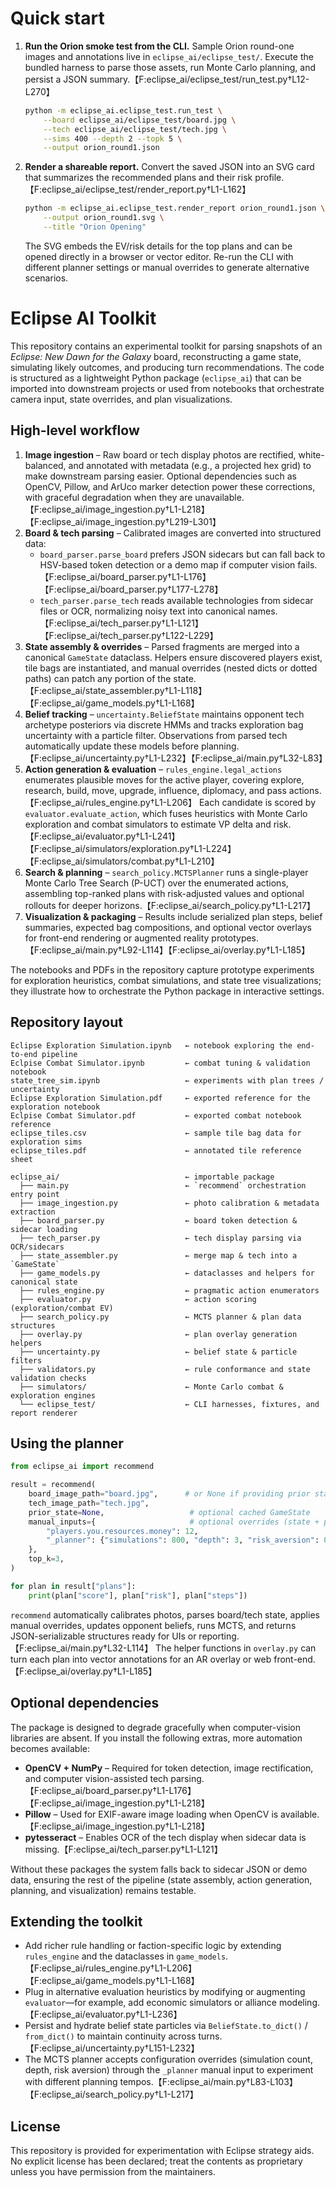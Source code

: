 # Quick start

1. **Run the Orion smoke test from the CLI.** Sample Orion round-one images and annotations live in `eclipse_ai/eclipse_test/`. Execute the bundled harness to parse those assets, run Monte Carlo planning, and persist a JSON summary.【F:eclipse_ai/eclipse_test/run_test.py†L12-L270】

   ```bash
   python -m eclipse_ai.eclipse_test.run_test \
       --board eclipse_ai/eclipse_test/board.jpg \
       --tech eclipse_ai/eclipse_test/tech.jpg \
       --sims 400 --depth 2 --topk 5 \
       --output orion_round1.json
   ```

2. **Render a shareable report.** Convert the saved JSON into an SVG card that summarizes the recommended plans and their risk profile.【F:eclipse_ai/eclipse_test/render_report.py†L1-L162】

   ```bash
   python -m eclipse_ai.eclipse_test.render_report orion_round1.json \
       --output orion_round1.svg \
       --title "Orion Opening"
   ```

   The SVG embeds the EV/risk details for the top plans and can be opened directly in a browser or vector editor. Re-run the CLI with different planner settings or manual overrides to generate alternative scenarios.

# Eclipse AI Toolkit

This repository contains an experimental toolkit for parsing snapshots of an *Eclipse: New Dawn for the Galaxy* board, reconstructing a game state, simulating likely outcomes, and producing turn recommendations. The code is structured as a lightweight Python package (`eclipse_ai`) that can be imported into downstream projects or used from notebooks that orchestrate camera input, state overrides, and plan visualizations.

## High-level workflow

1. **Image ingestion** – Raw board or tech display photos are rectified, white-balanced, and annotated with metadata (e.g., a projected hex grid) to make downstream parsing easier. Optional dependencies such as OpenCV, Pillow, and ArUco marker detection power these corrections, with graceful degradation when they are unavailable.【F:eclipse_ai/image_ingestion.py†L1-L218】【F:eclipse_ai/image_ingestion.py†L219-L301】
2. **Board & tech parsing** – Calibrated images are converted into structured data:
   * `board_parser.parse_board` prefers JSON sidecars but can fall back to HSV-based token detection or a demo map if computer vision fails.【F:eclipse_ai/board_parser.py†L1-L176】【F:eclipse_ai/board_parser.py†L177-L278】
   * `tech_parser.parse_tech` reads available technologies from sidecar files or OCR, normalizing noisy text into canonical names.【F:eclipse_ai/tech_parser.py†L1-L121】【F:eclipse_ai/tech_parser.py†L122-L229】
3. **State assembly & overrides** – Parsed fragments are merged into a canonical `GameState` dataclass. Helpers ensure discovered players exist, tile bags are instantiated, and manual overrides (nested dicts or dotted paths) can patch any portion of the state.【F:eclipse_ai/state_assembler.py†L1-L118】【F:eclipse_ai/game_models.py†L1-L168】
4. **Belief tracking** – `uncertainty.BeliefState` maintains opponent tech archetype posteriors via discrete HMMs and tracks exploration bag uncertainty with a particle filter. Observations from parsed tech automatically update these models before planning.【F:eclipse_ai/uncertainty.py†L1-L232】【F:eclipse_ai/main.py†L32-L83】
5. **Action generation & evaluation** – `rules_engine.legal_actions` enumerates plausible moves for the active player, covering explore, research, build, move, upgrade, influence, diplomacy, and pass actions.【F:eclipse_ai/rules_engine.py†L1-L206】 Each candidate is scored by `evaluator.evaluate_action`, which fuses heuristics with Monte Carlo exploration and combat simulators to estimate VP delta and risk.【F:eclipse_ai/evaluator.py†L1-L241】【F:eclipse_ai/simulators/exploration.py†L1-L224】【F:eclipse_ai/simulators/combat.py†L1-L210】
6. **Search & planning** – `search_policy.MCTSPlanner` runs a single-player Monte Carlo Tree Search (P-UCT) over the enumerated actions, assembling top-ranked plans with risk-adjusted values and optional rollouts for deeper horizons.【F:eclipse_ai/search_policy.py†L1-L217】
7. **Visualization & packaging** – Results include serialized plan steps, belief summaries, expected bag compositions, and optional vector overlays for front-end rendering or augmented reality prototypes.【F:eclipse_ai/main.py†L92-L114】【F:eclipse_ai/overlay.py†L1-L185】

The notebooks and PDFs in the repository capture prototype experiments for exploration heuristics, combat simulations, and state tree visualizations; they illustrate how to orchestrate the Python package in interactive settings.

## Repository layout

```
Eclipse Exploration Simulation.ipynb   ← notebook exploring the end-to-end pipeline
Eclpise Combat Simulator.ipynb         ← combat tuning & validation notebook
state_tree_sim.ipynb                   ← experiments with plan trees / uncertainty
Eclipse Exploration Simulation.pdf     ← exported reference for the exploration notebook
Eclpise Combat Simulator.pdf           ← exported combat notebook reference
eclipse_tiles.csv                      ← sample tile bag data for exploration sims
eclipse_tiles.pdf                      ← annotated tile reference sheet

eclipse_ai/                            ← importable package
  ├── main.py                          ← `recommend` orchestration entry point
  ├── image_ingestion.py               ← photo calibration & metadata extraction
  ├── board_parser.py                  ← board token detection & sidecar loading
  ├── tech_parser.py                   ← tech display parsing via OCR/sidecars
  ├── state_assembler.py               ← merge map & tech into a `GameState`
  ├── game_models.py                   ← dataclasses and helpers for canonical state
  ├── rules_engine.py                  ← pragmatic action enumerators
  ├── evaluator.py                     ← action scoring (exploration/combat EV)
  ├── search_policy.py                 ← MCTS planner & plan data structures
  ├── overlay.py                       ← plan overlay generation helpers
  ├── uncertainty.py                   ← belief state & particle filters
  ├── validators.py                    ← rule conformance and state validation checks
  ├── simulators/                      ← Monte Carlo combat & exploration engines
  └── eclipse_test/                    ← CLI harnesses, fixtures, and report renderer
```

## Using the planner

```python
from eclipse_ai import recommend

result = recommend(
    board_image_path="board.jpg",      # or None if providing prior state
    tech_image_path="tech.jpg",
    prior_state=None,                   # optional cached GameState
    manual_inputs={                     # optional overrides (state + planner knobs)
        "players.you.resources.money": 12,
        "_planner": {"simulations": 800, "depth": 3, "risk_aversion": 0.3},
    },
    top_k=3,
)

for plan in result["plans"]:
    print(plan["score"], plan["risk"], plan["steps"])
```

`recommend` automatically calibrates photos, parses board/tech state, applies manual overrides, updates opponent beliefs, runs MCTS, and returns JSON-serializable structures ready for UIs or reporting.【F:eclipse_ai/main.py†L32-L114】 The helper functions in `overlay.py` can turn each plan into vector annotations for an AR overlay or web front-end.【F:eclipse_ai/overlay.py†L1-L185】

## Optional dependencies

The package is designed to degrade gracefully when computer-vision libraries are absent. If you install the following extras, more automation becomes available:

* **OpenCV + NumPy** – Required for token detection, image rectification, and computer vision-assisted tech parsing.【F:eclipse_ai/board_parser.py†L1-L176】【F:eclipse_ai/image_ingestion.py†L1-L218】
* **Pillow** – Used for EXIF-aware image loading when OpenCV is available.【F:eclipse_ai/image_ingestion.py†L1-L218】
* **pytesseract** – Enables OCR of the tech display when sidecar data is missing.【F:eclipse_ai/tech_parser.py†L1-L121】

Without these packages the system falls back to sidecar JSON or demo data, ensuring the rest of the pipeline (state assembly, action generation, planning, and visualization) remains testable.

## Extending the toolkit

* Add richer rule handling or faction-specific logic by extending `rules_engine` and the dataclasses in `game_models`.【F:eclipse_ai/rules_engine.py†L1-L206】【F:eclipse_ai/game_models.py†L1-L168】
* Plug in alternative evaluation heuristics by modifying or augmenting `evaluator`—for example, add economic simulators or alliance modeling.【F:eclipse_ai/evaluator.py†L1-L236】
* Persist and hydrate belief state particles via `BeliefState.to_dict()` / `from_dict()` to maintain continuity across turns.【F:eclipse_ai/uncertainty.py†L151-L232】
* The MCTS planner accepts configuration overrides (simulation count, depth, risk aversion) through the `_planner` manual input to experiment with different planning tempos.【F:eclipse_ai/main.py†L83-L103】【F:eclipse_ai/search_policy.py†L1-L217】

## License

This repository is provided for experimentation with Eclipse strategy aids. No explicit license has been declared; treat the contents as proprietary unless you have permission from the maintainers.

